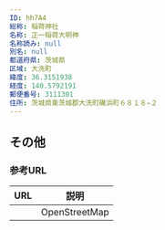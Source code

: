 ```yaml
---
ID: hh7A4
総称: 稲荷神社
名称: 正一稲荷大明神
名称読み: null
別名: null
都道府県: 茨城県
区域: 大洗町
緯度: 36.3151938
経度: 140.5792191
郵便番号: 3111301
住所: 茨城県東茨城郡大洗町磯浜町６８１８−２
---
```


## その他

### 参考URL

| URL | 説明          |
| --- | ------------- |
|     | OpenStreetMap |

